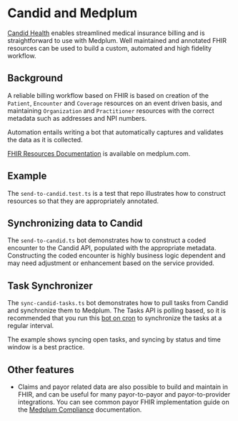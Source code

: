 # Candid and Medplum

[Candid Health](https://joincandidhealth.com/) enables streamlined medical insurance billing and is straightforward to use with Medplum. Well maintained and annotated FHIR resources can be used to build a custom, automated and high fidelity workflow.

## Background

A reliable billing workflow based on FHIR is based on creation of the `Patient`, `Encounter` and `Coverage` resources on an event driven basis, and maintaining `Organization` and `Practitioner` resources with the correct metadata such as addresses and NPI numbers.

Automation entails writing a bot that automatically captures and validates the data as it is collected.

[FHIR Resources Documentation](https://www.medplum.com/docs/api/fhir/resources) is available on medplum.com.

## Example

The `send-to-candid.test.ts` is a test that repo illustrates how to construct resources so that they are appropriately annotated.

## Synchronizing data to Candid

The `send-to-candid.ts` bot demonstrates how to construct a coded encounter to the Candid API, populated with the appropriate metadata. Constructing the coded encounter is highly business logic dependent and may need adjustment or enhancement based on the service provided.

## Task Synchronizer

The `sync-candid-tasks.ts` bot demonstrates how to pull tasks from Candid and synchronize them to Medplum. The Tasks API is polling based, so it is recommended that you run this [bot on cron](https://www.medplum.com/docs/bots/bot-cron-job) to synchronize the tasks at a regular interval.

The example shows syncing open tasks, and syncing by status and time window is a best practice.

## Other features

- Claims and payor related data are also possible to build and maintain in FHIR, and can be useful for many payor-to-payor and payor-to-provider integrations. You can see common payor FHIR implementation guide on the [Medplum Compliance](https://www.medplum.com/docs/compliance/cms-fhir) documentation.
